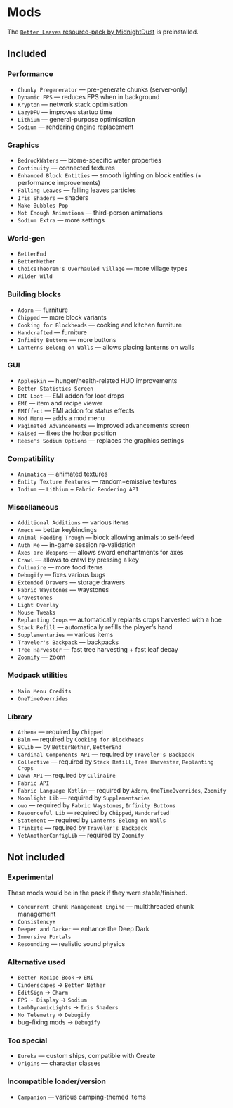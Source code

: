 # Mods

The [`Better Leaves` resource-pack by MidnightDust](https://modrinth.com/resourcepack/better-leaves) is preinstalled.

## Included
### Performance
- `Chunky Pregenerator` — pre-generate chunks (server-only)
- `Dynamic FPS` — reduces FPS when in background
- `Krypton` — network stack optimisation
- `LazyDFU` — improves startup time
- `Lithium` — general-purpose optimisation
- `Sodium` — rendering engine replacement

### Graphics
- `BedrockWaters` — biome-specific water properties
- `Continuity` — connected textures
- `Enhanced Block Entities` — smooth lighting on block entities (+ performance improvements)
- `Falling Leaves` — falling leaves particles
- `Iris Shaders` — shaders
- `Make Bubbles Pop`
- `Not Enough Animations` — third-person animations
- `Sodium Extra` — more settings

### World-gen
- `BetterEnd`
- `BetterNether`
- `ChoiceTheorem's Overhauled Village` — more village types
- `Wilder Wild`

### Building blocks
- `Adorn` — furniture
- `Chipped` — more block variants
- `Cooking for Blockheads` — cooking and kitchen furniture
- `Handcrafted` — furniture
- `Infinity Buttons` — more buttons
- `Lanterns Belong on Walls` — allows placing lanterns on walls

### GUI
- `AppleSkin` — hunger/health-related HUD improvements
- `Better Statistics Screen`
- `EMI Loot` — EMI addon for loot drops
- `EMI` — item and recipe viewer
- `EMIffect` — EMI addon for status effects
- `Mod Menu` — adds a mod menu
- `Paginated Advancements` — improved advancements screen
- `Raised` — fixes the hotbar position
- `Reese's Sodium Options` — replaces the graphics settings

### Compatibility
- `Animatica` — animated textures
- `Entity Texture Features` — random+emissive textures
- `Indium` — `Lithium` + `Fabric Rendering API`

### Miscellaneous
- `Additional Additions` — various items
- `Amecs` — better keybindings
- `Animal Feeding Trough` — block allowing animals to self-feed
- `Auth Me` — in-game session re-validation
- `Axes are Weapons` — allows sword enchantments for axes
- `Crawl` — allows to crawl by pressing a key
- `Culinaire` — more food items
- `Debugify` — fixes various bugs
- `Extended Drawers` — storage drawers
- `Fabric Waystones` — waystones
- `Gravestones`
- `Light Overlay`
- `Mouse Tweaks`
- `Replanting Crops` — automatically replants crops harvested with a hoe
- `Stack Refill` — automatically refills the player’s hand
- `Supplementaries` — various items
- `Traveler's Backpack` — backpacks
- `Tree Harvester` — fast tree harvesting + fast leaf decay
- `Zoomify` — zoom

### Modpack utilities
- `Main Menu Credits`
- `OneTimeOverrides`

### Library
- `Athena` — required by `Chipped`
- `Balm` — required by `Cooking for Blockheads`
- `BCLib` — by `BetterNether`, `BetterEnd`
- `Cardinal Components API` — required by `Traveler's Backpack`
- `Collective` — required by `Stack Refill`, `Tree Harvester`, `Replanting Crops`
- `Dawn API` — required by `Culinaire`
- `Fabric API`
- `Fabric Language Kotlin` — required by `Adorn`, `OneTimeOverrides`, `Zoomify`
- `Moonlight Lib` — required by `Supplementaries`
- `oωo` — required by `Fabric Waystones`, `Infinity Buttons`
- `Resourceful Lib` — required by `Chipped`, `Handcrafted`
- `Statement` — required by `Lanterns Belong on Walls`
- `Trinkets` — required by `Traveler's Backpack`
- `YetAnotherConfigLib` — required by `Zoomify`

## Not included
### Experimental
These mods would be in the pack if they were stable/finished.
- `Concurrent Chunk Management Engine` — multithreaded chunk management
- `Consistency+`
- `Deeper and Darker` — enhance the Deep Dark
- `Immersive Portals`
- `Resounding` — realistic sound physics

### Alternative used
- `Better Recipe Book` → `EMI`
- `Cinderscapes` → `Better Nether`
- `EditSign` → `Charm`
- `FPS - Display` → `Sodium`
- `LambDynamicLights` → `Iris Shaders`
- `No Telemetry` → `Debugify`
- bug-fixing mods → `Debugify`

### Too special
- `Eureka` — custom ships, compatible with Create
- `Origins` — character classes

### Incompatible loader/version
- `Campanion` — various camping-themed items